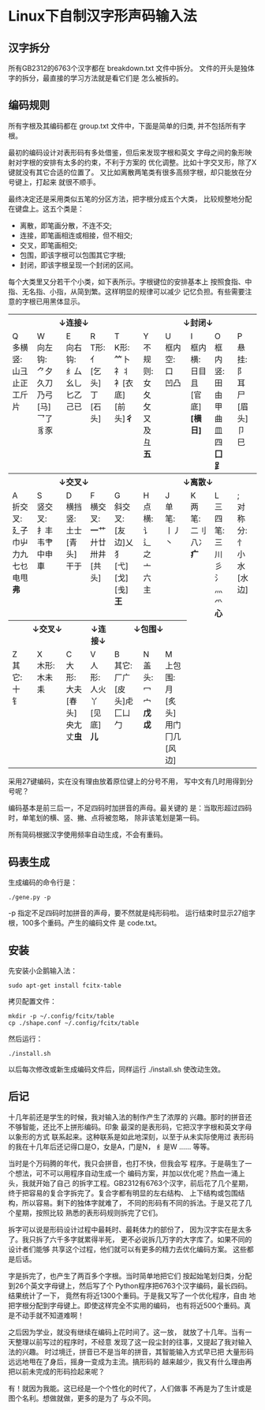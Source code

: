 # Linux下自制汉字形声码输入法

## 汉字拆分

所有GB2312的6763个汉字都在 breakdown.txt 文件中拆分。
文件的开头是独体字的拆分，最直接的学习方法就是看它们是
怎么被拆的。

## 编码规则

所有字根及其编码都在 group.txt 文件中，下面是简单的归类,
并不包括所有字根。

最初的编码设计对表形码有多处借鉴，但后来发现字根和英文
字母之间的象形映射对字根的安排有太多的约束，不利于方案的
优化调整。比如十字交叉形，除了X键就没有其它合适的位置了。
又比如离散两笔类有很多高频字根，却只能放在分号键上，打起来
就很不顺手。

最终决定还是采用类似五笔的分区方法，把字根分成五个大类，
比较规整地分配在键盘上。这五个类是：
 * 离散，即笔画分散，不连不交;
 * 连接，即笔画相连或相接，但不相交;
 * 交叉，即笔画相交;
 * 包围，即该字根可以包围其它字根;
 * 封闭，即该字根呈现一个封闭的区间。
 
每个大类里又分若干个小类，如下表所示。字根键位的安排基本上
按照食指、中指、无名指、小指，从简到繁。这样明显的规律可以减少
记忆负担。有些需要注意的字根已用黑体显示。

<table>
    <tr valign='top'>
        <th colspan='5'>↓连接↓</th>
        <th colspan='5'>↓封闭↓</th>
    </tr>
    <tr valign='top'>
        <td>Q<br>多横竖:<br>山彐止正工斤片</td>
        <td>W<br>向左钩:<br>⺈夕久刀乃弓[马]乛了豸豕</td>
        <td>E<br>向右钩:<br>纟厶幺乚匕乙己已</td>
        <td>R<br>T形:<br>亻[乞头]丁[石头]</td>
        <td>T<br>K形:<br>⺮卜礻丬衤[衣底][前头]<b>彳</b></td>
        <td>Y<br>不规则:<br>女夂攵又及彑<b>五</b></td>
        <td>U<br>框内空:<br>口<br>凹凸</td>
        <td>I<br>框内横:<br>日目且[官底]<b>[横日]</b></td>
        <td>O<br>框内竖:<br>田由甲曲皿四<b>囗⻊</b></td>
        <td>P<br>悬挂:<br>阝耳尸[眉头]卩巳</td>
    </tr>
    <tr valign='top'>
        <th colspan='5'>↓交叉↓</th>
        <th colspan='5'>↓离散↓</th>
    </tr>
    <tr valign='top'>
        <td>A<br>折交叉:<br>廴子巾屮力九七乜电甩<b>弗</b></td>
        <td>S<br>竖交叉:<br>扌丰韦肀中申車</td>
        <td>D<br>横挡竖:<br>土士[青头]干于</td>
        <td>F<br>横交叉:<br><b>一</b>艹廾廿卅井[共头]</td>
        <td>G<br>斜交叉:<br>[友边]乂犭[弋][戈][戋]<b>王</b></td>
        <td>H<br>点横:<br>讠辶之亠六主</td>
        <td>J<br>单笔:<br>丨丿丶</td>
        <td>K<br>两笔:<br>二刂八冫<b>疒</b></td>
        <td>L<br>三四笔:<br>三川彡氵灬爫<b>心</b></td>
        <td>;<br>对称分:<br>忄小水[水边]</td>
    </tr>
    <tr valign='top'>
        <th colspan='3'>↓交叉↓</th>
        <th colspan='1'>↓连接↓</th>
        <th colspan='3'>↓包围↓</th>
    </tr>
    <tr valign='top'> 
        <td>Z<br>其它:<br>十<br>钅</td>
        <td>X<br>木形:<br>木未耒</td>
        <td>C<br>大形:<br>大夫[春头]央尢丈<b>虫</b></td>
        <td>V<br>人形:<br>人火丫<br>[见底]<b>儿</b></td>
        <td>B<br>其它:<br>厂广[皮头]虍匚凵勹</td>
        <td>N<br>盖头:<br>冖宀<b>戊戉</b></td>
        <td>M<br>上包围:<br>月[炙头]用门冂几[风边]</td>
    </tr>
</table>

采用27键编码，实在没有理由放着原位键上的分号不用，
写中文有几时用得到分号呢？

编码基本是前三后一，不足四码时加拼音的声母。最关键的
是：当取形超过四码时，单笔划的横、竖、撇、点将被忽略，
除非该笔划是第一码。

所有简码根据汉字使用频率自动生成，不会有重码。

## 码表生成

生成编码的命令行是：

    ./gene.py -p

-p 指定不足四码时加拼音的声母，要不然就是纯形码啦。
运行结束时显示27组字根，100多个重码。产生的编码文件
是 code.txt。

## 安装

先安装小企鹅输入法：

    sudo apt-get install fcitx-table

拷贝配置文件：

    mkdir -p ~/.config/fcitx/table
    cp ./shape.conf ~/.config/fcitx/table

然后运行：

    ./install.sh

以后每次修改或新生成编码文件后，同样运行 ./install.sh
使改动生效。

## 后记

十几年前还是学生的时候，我对输入法的制作产生了浓厚的
兴趣。那时的拼音还不够智能，还比不上拼形编码。印象
最深的是表形码，它把汉字字根和英文字母以象形的方式
联系起来。这种联系是如此地深刻，以至于从未实际使用过
表形码的我在十几年后还记得口是O，女是A，门是N，
纟是W …… 等等。

当时是个万码腾的年代，我只会拼音，也打不快，但我会写
程序。于是萌生了一个想法，可不可以用程序自动生成一个
编码方案，并加以优化呢？热血一涌上头，我就开始了自己
的拆字工程。GB2312有6763个汉字，前后花了几个星期，
终于把容易的复合字拆完了。复合字都有明显的左右结构、
上下结构或包围结构，所以容易。剩下的独体字就难了，
不同的形码有不同的拆法。于是又花了几个星期，按照比较
熟悉的表形码规则拆完了它们。

拆字可以说是形码设计过程中最耗时、最耗体力的部份了，
因为汉字实在是太多了。我只拆了六千多字就累得半死，
更不必说拆几万字的大字库了。如果不同的设计者们能够
共享这个过程，他们就可以有更多的精力去优化编码方案。
这些都是后话。

字是拆完了，也产生了两百多个字根。当时简单地把它们
按起始笔划归类，分配到26个英文字母键上，然后写了个
Python程序把6763个汉字编码，最长四码。结果统计了一下，
竟然有将近1300个重码。于是我又写了一个优化程序，自由
地把字根分配到字母键上。即使这样完全不实用的编码，
也有将近500个重码。真是不动手就不知道难啊！

之后因为学业，就没有继续在编码上花时间了。这一放，
就放了十几年。当有一天整理以前写过的程序时，不经意
发现了这一段尘封的往事，又提起了我对输入法的兴趣。
时过境迁，拼音已不是当年的拼音，其智能输入方式早已把
大量形码远远地甩在了身后，摇身一变成为主流。搞形码的
越来越少，我又有什么理由再把以前未完成的形码捡起来呢？

有！就因为我能。这已经是一个个性化的时代了，人们做事
不再是为了生计或是图个名利。想做就做，更多的是为了
与众不同。
